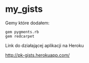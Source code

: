 my_gists
========

Gemy które dodałem:

    gem pygments.rb
    gem redcarpet

Link do działającej aplikacji na Heroku

http://pk-gists.herokuapp.com/
